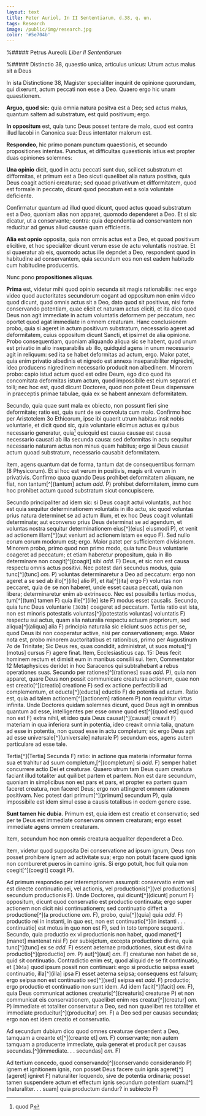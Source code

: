 ```yaml
---
layout: text
title: Peter Auriol, In II Sententiarum, d.38, q. un.
tags: Research
image: /public/img/research.jpg
color: '#5e704b'
---
```


%##### Petrus Aureoli: *Liber II Sententiarum*

%##### Distinctio 38, quaestio unica, articulus unicus: Utrum actus malus sit a Deus


In ista Distinctione 38, Magister specialiter inquirit de opinione quorundam, qui dixerunt, actum peccati non esse a Deo. Quaero ergo hic unam quaestionem.

__Arguo, quod sic:__ quia omnia natura positva est a Deo; sed actus malus, quantum saltem ad substratum, est quid positivum; ergo.

__In oppositum__ est, quia tunc Deus posset tentare de malo, quod est contra illud Iacobi in Canonica sua: Deus intentator malorum est.

__Respondeo__, hic primo ponam punctum quaestionis, et secundo propositiones intentas. Punctus, et difficultas quaestionis istius est propter duas opiniones solemnes:

__Una opinio__ dicit, quod in actu peccati sunt duo, scilicet substratum et difformitas, et primum est a Deo sicuti quaelibet alia natura positiva, quia Deus coagit actioni creaturae; sed quoad privativum et difformitatem, quod est formale in peccato, dicunt quod peccatum est a sola voluntate deficiente.

Confirmatur quantum ad illud quod dicunt, quod actus quoad substratum est a Deo, quoniam alias non apparet, quomodo dependeret a Deo. Et si sic dicatur, ut a conservante; contra: quia dependentia ad conservantem non reducitur ad genus aliud causae quam efficientis.

__Alia est opnio__ opposita, quia non omnis actus est a Deo, et quoad positivum elicitive, et hoc specialiter dicunt verum esse de actu voluntatis nostrae. Et si quaeratur ab eis, quomodo actus ille depndet a Deo, respondent quod in habitudine ad conservantem, quia secundum eos non est eadem habitudo cum habitudine producentis.

Nunc pono __propositiones aliquas__.

__Prima__ est, videtur mihi quod opinio secunda sit magis rationabilis: nec ergo video quod auctoritates secundorum cogant ad oppositum non enim video quod dicunt, quod omnis actus sit a Deo, dato quod sit positivus, nisi forte conservando potentiam, quae elicit et naturam actus eliciti, et ita dico quod Deus non agit immediate in actum voluntatis deformem per peccatum, nec oportet quod agat immediate in omnem creaturam. Hanc conclusionem probo, quia si ageret in actum positivum substratum, necessario ageret ad deformitatem, cuius oppositum dicunt Sancti, et ipsimet de alia opinione. Probo consequentiam, quoniam aliquando aliqua sic se habent, quod unum est privatio in alio inseparabilis ab illo, quidquid agens in unum necessario agit in reliquum: sed ita se habet deformitas ad actum, ergo. Maior patet, quia enim privatio albedinis et nigredo est annexa inseparabiliter nigredini, ideo producens nigredinem necessario producit non albedinem. Minorem probo: capio istud actum quod est odire Deum, ego dico quod ita concomitata deformitas istum actum, quod impossibile est eium separari et tolli; nec hoc est, quod dicunt Doctores, quod non potest Deus dispensare in praeceptis primae tabulae, quia ex se habent annexam deformitatem.

Secundo, quia quae sunt mala ex obiecto, non possunt fieri sine deformitate; ratio est, quia sunt de se convoluta cum malo. Confirmo hoc per Aristotelem 3o  Ethicorum, ipse ibi quaerit utrum habitus insit nobis voluntarie, et dicit quod sic, quia voluntarie elicimus actus ex quibus necessario generatur, quia[^1]
quicquid est causa causae est causa necessario causati ab illa secunda causa: sed deformitas in actu sequitur necessario naturam actus non minus quam habitus; ergo si Deus causat actum quoad substratum, necessario causabit deformitatem.

Item, agens quantum dat de forma, tantum dat de consequentibus formam (8 Physicorum). Et si hoc est verum in positivis, magis erit verum in privativis. Confirmo quoa quando Deus prohibet deformitatem aliquam, ne fiat, non tantum[^](tantum] actum *add.* P) prohibet deformitatem, immo cum hoc prohibet actum quoad substratum sicut concupiscere.

Secundo principaliter ad idem sic: si Deus coagit actui voluntatis, aut hoc est quia sequitur determinationem voluntatis in illo actu, sic quod voluntas prius natura determinet se ad actum illum, et ex hoc Deus coagit voluntati determinate; aut econverso prius Deus determinat se ad agendum, et voluntas nostra sequitur determinationem eius[^](eius] eiusmodi P), et venit ad actionem illam[^](aut veniunt ad actionem istam ex equo F). Sed nullo eorum eorum modorum est; ergo. Maior patet per sufficientem divisionem. Minorem probo, primo quod non primo modo, quia tunc Deus voluntarie coageret ad peccatum; et etiam haberetur propositum, quia in illo determinare non coagit[^](coagit] sibi *add.* F) Deus, et sic non est causa respectu omnis actus positivi. Nec potest dari secundus modus, quia tunc[^](tunc] *om.* P) voluntas determinaretur a Deo ad peccatum: ergo non ageret a se sed ab illo[^](illo] alio P), et ita[^](ita] ergo F) voluntas non peccaret, quia de se non haberet, unde esset causa peccati, quia non libera; determinaretur enim ab extrinseco.
Nec est possibilis tertius modus, tum[^](tum] tamen F) quia ille[^](ille] iste F) modus esset causalis. Secundo, quia tunc Deus voluntarie ````[303b]```` coageret ad peccatum. Tertia ratio est ista, non est minoris potestatis voluntas[^](potestatis voluntas] voluntatis F) respectu sui actus, quam alia naturalia respectu actuum propriorum, sed aliqua[^](aliqua] alia F) principia naturalia sic eliciunt suos actus per se, quod Deus ibi non cooperatur active, nisi per conservationem; ergo. Maior nota est, probo minorem auctoritatibus et rationibus, primo per Augustinum 7o de Trinitate; Sic Deus res, quas condidit, administrat, ut suos motus[^](motus] cursus F) agere finat. Item, Ecclesiasticus cap. 15: Deus fecit hominem rectum et dimisit eum in manibus consilii sui. Item, Commentator 12 Metaphysices deridet in hoc Saracenos qui subtrahebant a rebus operationes suas. Secundo per rationes[^](rationes] suas *add.* P), quia non apparet, quare Deus non possit communicare creaturae actionem, quae non est creatio[^](creatio] creatione F) sed ex actione perfectibili ad complementum, et educta[^](educta] eductio F) de potentia ad actum. Ratio est, quia ad talem actionem[^](actionem] rationem P) non requiritur virtus infinita. Unde Doctores quidam solemnes dicunt, quod Deus agit in omnibus quantum ad esse, intelligentes per esse omne quod est[^](quod est] quod non est F) extra nihil, et ideo quia Deus causat[^](causat] creavit F) materiam in  qua inferiora sunt in potentia, ideo creavit omnia talia, qnatum ad esse in potentia, non quoad esse in actu completum; sic ergo Deus agit ad esse universale[^](universale] naturale P) secundum eos, agens autem particulare ad esse tale.

Tertia[^](Tertia] Secunda F) ratio: in actione qua materia informatur forma sua et trahitur ad suum completum,[^](completum] si *add.* F) semper habet concurrere actio Dei et creaturae. Quaero utrum tam Deus quam creatura faciant illud totaliter aut quilibet partem et partem. Non est dare secundum, quoniam in simplicibus non est pars et pars, et propter ea partem quam faceret creatura, non faceret Deus; ergo non attingeret omnem rationem positivam. Nec potest dari primum[^](primum] secundum P), quia impossibile est idem simul esse a causis totalibus in eodem genere esse.

__Sunt tamen hic dubia__. Primum est, quia idem est creatio et conservatio; sed per te Deus est immediate conservans omnem creaturam; ergo esset immediate agens omnem creaturam.

Item, secundum hoc non omnis creatura aequaliter dependeret a Deo.

Item, videtur quod supposita Dei conservatione ad ipsum ignum, Deus non posset prohibere ignem ad activitate sua; ergo non potuit facere quod ignis non combureret pueros in camino ignis. Si ergo potuit, hoc fuit quia non coegit[^](coegit] coagit P).

Ad primum respondeo per interemptionem assumpti: conservatio enim vel est directe continuatio rei, vel actionis, vel productionis[^](vel productionis] secundum productionis F). Unde Doctores, qui dicunt[^](dicunt] ponunt F) oppositum, dicunt quod conservatio est productio continuata; ergo super actionem non dicit nisi continuationem; sed continuatio differt a productione[^](a productione *om.* F), probo, quia[^](quia] quia *add.* F) productio rei in instanti, in quo est, non est continuatio[^](in instanti . . . continuatio] est motus in quo non est F), sed in toto tempore sequenti. Secundo, quia productio ex vi productionis non habet, quod manet[^](manet] mantenat nisi F) per subiejctum, excepta productione divina, quia tunc[^](tunc] ex se *add.* F) essent aeternae productiones, sicut est divina productio[^](productio] *om.* P) aut[^](aut] *om.* F) creaturae non habet de se, quid sit continuatio. Contradictio enim est, quod aliquid de se fit continuatio, et ````[304a]```` quod ipsum possit non continuari: ergo si productio seipsa esset continuatio, illa[^](illa] ipsa F) esset aeterna seipsa; consequens est falsum; ergo seipsa non est continuatio sed[^](sed] seipsa est *add.* F) productio; ergo productio et continuatio non sunt idem. Ad idem facit[^](facit] *om.* F), quia Deus communicat actiones creaturis[^](creaturis] creaturae P) et non communicat eis conservationem, quaelibet enim res creatur[^](creatur] *om.* P) immediate et totaliter conservatur a Deo, sed non quaelibet res totaliter et immediate producitur[^](producitur] *om.* F) a Deo sed per causas secundas; ergo non est idem creatio et conservatio.

Ad secundum dubium dico quod omnes creaturae dependent a Deo, tamquam a creante et[^](creante et] *om.* F) conservante; non autem tamquam a producente immediate, quia generat et producit per causas secundas.[^](immediate. . . secundas] *om.* F)

Ad tertium concedo, quod conservando[^](conservando considerando P) ignem et ignitionem ignis, non posset Deus facere quin ignis ageret[^](ageret] igniret F) naturaliter loquendo, sive de potentia ordinaria; posset tamen suspendere actum et effectum ignis secundum potentiam suam.[^](naturaliter. . . suam] quia productum dandur? in subiecto F)

[^1]: quod P
